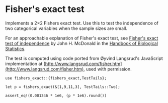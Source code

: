 # Fisher's exact test

Implements a 2×2 Fishers exact test. Use this to test the independence of two
categorical variables when the sample sizes are small.

For an approachable explanation of Fisher's exact test, see
[Fisher's exact test of independence](http://www.biostathandbook.com/fishers.html) by
John H. McDonald in the [Handbook of Biological Statistics](http://www.biostathandbook.com/).

The test is computed using code ported from Øyvind Langsrud's JavaScript
implementation at [http://www.langsrud.com/fisher.htm](http://www.langsrud.com/fisher.htm),
used with permission.

```
use fishers_exact::{fishers_exact,TestTails};

let p = fishers_exact(&[1,9,11,3], TestTails::Two);

assert_eq!(0.001346 * 1e6, (p * 1e6).round())
```